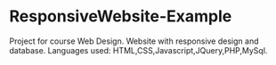 # ResponsiveWebsite-Example
Project for course Web Design. Website with responsive design and database.
Languages used: HTML,CSS,Javascript,JQuery,PHP,MySql.
